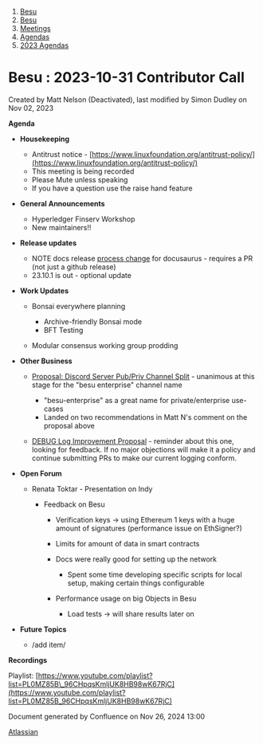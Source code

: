1. [Besu](index.html)
2. [Besu](Besu_22151173.html)
3. [Meetings](Meetings_22153838.html)
4. [Agendas](Agendas_22153868.html)
5. [2023 Agendas](2023-Agendas_22155942.html)

# Besu : 2023-10-31 Contributor Call

Created by Matt Nelson (Deactivated), last modified by Simon Dudley on Nov 02, 2023

**Agenda**

- **Housekeeping**
  
  - Antitrust notice - [https://www.linuxfoundation.org/antitrust-policy/](https://www.linuxfoundation.org/antitrust-policy/)
  - This meeting is being recorded
  - Please Mute unless speaking
  - If you have a question use the raise hand feature
- **General Announcements**
  
  - Hyperledger Finserv Workshop
  - New maintainers!!
- **Release updates**
  
  - NOTE docs release [process change](https://lf-hyperledger.atlassian.net/wiki/display/BESU/Documentation+release+process) for docusaurus - requires a PR (not just a github release)
  - 23.10.1 is out - optional update
- **Work Updates**
  
  - Bonsai everywhere planning
    
    - Archive-friendly Bonsai mode
    - BFT Testing
  - Modular consensus working group prodding
- **Other Business**
  
  - [Proposal: Discord Server Pub/Priv Channel Split](https://lf-hyperledger.atlassian.net/wiki/pages/viewpage.action?pageId=22156351) - unanimous at this stage for the "besu enterprise" channel name
    
    - "besu-enterprise" as a great name for private/enterprise use-cases
    - Landed on two recommendations in Matt N's comment on the proposal above
  - [DEBUG Log Improvement Proposal](https://lf-hyperledger.atlassian.net/wiki/display/BESU/DEBUG+Log+Improvement+Proposal) - reminder about this one, looking for feedback. If no major objections will make it a policy and continue submitting PRs to make our current logging conform.
- **Open Forum**
  
  - Renata Toktar - Presentation on Indy
    
    - Feedback on Besu
      
      - Verification keys → using Ethereum 1 keys with a huge amount of signatures (performance issue on EthSigner?)
      - Limits for amount of data in smart contracts
      - Docs were really good for setting up the network 
        
        - Spent some time developing specific scripts for local setup, making certain things configurable
      - Performance usage on big Objects in Besu 
        
        - Load tests → will share results later on
- **Future Topics**
  
  - /add item/

**Recordings**

Playlist: [https://www.youtube.com/playlist?list=PL0MZ85B\_96CHpqsKmljUK8HB98wK67RjC](https://www.youtube.com/playlist?list=PL0MZ85B_96CHpqsKmljUK8HB98wK67RjC)

Document generated by Confluence on Nov 26, 2024 13:00

[Atlassian](http://www.atlassian.com/)
